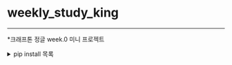 # weekly_study_king

---
*크래프톤 정글 week.0 미니 프로젝트


<details><summary>pip install 목록</summary>
  
APScheduler==3.11.0
  
beautifulsoup4==4.13.3

blinker==1.9.0

bs4==0.0.2

certifi==2025.1.31

charset-normalizer==3.4.1

click==8.1.8

colorama==0.4.6

dnspython==2.7.0

Flask==3.1.0

Flask-JWT-Extended==4.7.1

Flask-WTF==1.2.2

idna==3.10

itsdangerous==2.2.0

Jinja2==3.1.6

MarkupSafe==3.0.2

PyJWT==2.10.1

pymongo==4.11.2

pytz==2025.1

requests==2.32.3

soupsieve==2.6

typing_extensions==4.12.2

tzdata==2025.1

tzlocal==5.3.1

urllib3==2.3.0

Werkzeug==3.1.3

WTForms==3.2.1

</details><output>
